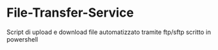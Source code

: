 # File-Transfer-Service
Script di upload e download file automatizzato tramite ftp/sftp scritto in powershell
